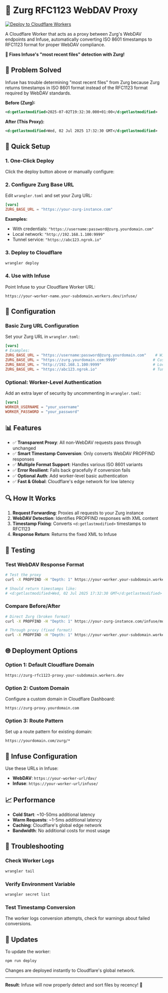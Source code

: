 # 🔧 Zurg RFC1123 WebDAV Proxy

[![Deploy to Cloudflare Workers](https://deploy.workers.cloudflare.com/button)](https://deploy.workers.cloudflare.com/?url=https://github.com/your-username/zurg-rfc1123-proxy)

A Cloudflare Worker that acts as a proxy between Zurg's WebDAV endpoints and Infuse, automatically converting ISO 8601 timestamps to RFC1123 format for proper WebDAV compliance.

**🎯 Fixes Infuse's "most recent files" detection with Zurg!**

## 🎯 Problem Solved

Infuse has trouble determining "most recent files" from Zurg because Zurg returns timestamps in ISO 8601 format instead of the RFC1123 format required by WebDAV standards.

**Before (Zurg):**
```xml
<d:getlastmodified>2025-07-02T19:32:30.000+01:00</d:getlastmodified>
```

**After (This Proxy):**
```xml
<d:getlastmodified>Wed, 02 Jul 2025 17:32:30 GMT</d:getlastmodified>
```

## 🚀 Quick Setup

### 1. One-Click Deploy

Click the deploy button above or manually configure:

### 2. Configure Zurg Base URL

Edit `wrangler.toml` and set your Zurg URL:

```toml
[vars]
ZURG_BASE_URL = "https://your-zurg-instance.com"
```

**Examples:**
- With credentials: `"https://username:password@zurg.yourdomain.com"`
- Local network: `"http://192.168.1.100:9999"`
- Tunnel service: `"https://abc123.ngrok.io"`

### 3. Deploy to Cloudflare

```bash
wrangler deploy
```

### 4. Use with Infuse

Point Infuse to your Cloudflare Worker URL:

```
https://your-worker-name.your-subdomain.workers.dev/infuse/
```

## 🔧 Configuration

### Basic Zurg URL Configuration

Set your Zurg URL in `wrangler.toml`:

```toml
[vars]
# Examples:
ZURG_BASE_URL = "https://username:password@zurg.yourdomain.com"    # With basic auth
ZURG_BASE_URL = "https://zurg.yourdomain.com:9999"                # Custom domain
ZURG_BASE_URL = "http://192.168.1.100:9999"                       # Local IP
ZURG_BASE_URL = "https://abc123.ngrok.io"                         # Tunnel
```

### Optional: Worker-Level Authentication

Add an extra layer of security by uncommenting in `wrangler.toml`:

```toml
[vars]
WORKER_USERNAME = "your_username"
WORKER_PASSWORD = "your_password"
```

## 📊 Features

- ✅ **Transparent Proxy**: All non-WebDAV requests pass through unchanged
- ✅ **Smart Timestamp Conversion**: Only converts WebDAV PROPFIND responses
- ✅ **Multiple Format Support**: Handles various ISO 8601 variants
- ✅ **Error Resilient**: Falls back gracefully if conversion fails
- ✅ **Optional Auth**: Add worker-level basic authentication
- ✅ **Fast & Global**: Cloudflare's edge network for low latency

## 🔍 How It Works

1. **Request Forwarding**: Proxies all requests to your Zurg instance
2. **WebDAV Detection**: Identifies PROPFIND responses with XML content
3. **Timestamp Fixing**: Converts `<d:getlastmodified>` timestamps to RFC1123
4. **Response Return**: Returns the fixed XML to Infuse

## 🧪 Testing

### Test WebDAV Response Format

```bash
# Test the proxy
curl -X PROPFIND -H "Depth: 1" https://your-worker.your-subdomain.workers.dev/infuse/movies/

# Should return timestamps like:
# <d:getlastmodified>Wed, 02 Jul 2025 17:32:30 GMT</d:getlastmodified>
```

### Compare Before/After

```bash
# Direct Zurg (broken format)
curl -X PROPFIND -H "Depth: 1" https://your-zurg-instance.com/infuse/movies/ | grep getlastmodified

# Through proxy (fixed format)  
curl -X PROPFIND -H "Depth: 1" https://your-worker.your-subdomain.workers.dev/infuse/movies/ | grep getlastmodified
```

## 🌐 Deployment Options

### Option 1: Default Cloudflare Domain
```
https://zurg-rfc1123-proxy.your-subdomain.workers.dev
```

### Option 2: Custom Domain
Configure a custom domain in Cloudflare Dashboard:
```
https://zurg-proxy.yourdomain.com
```

### Option 3: Route Pattern
Set up a route pattern for existing domain:
```
https://yourdomain.com/zurg/*
```

## 🔗 Infuse Configuration

Use these URLs in Infuse:

- **WebDAV**: `https://your-worker-url/dav/`
- **Infuse**: `https://your-worker-url/infuse/`

## 📈 Performance

- **Cold Start**: ~10-50ms additional latency
- **Warm Requests**: ~1-5ms additional latency  
- **Caching**: Cloudflare's global edge network
- **Bandwidth**: No additional costs for most usage

## 🐛 Troubleshooting

### Check Worker Logs
```bash
wrangler tail
```

### Verify Environment Variable
```bash
wrangler secret list
```

### Test Timestamp Conversion
The worker logs conversion attempts, check for warnings about failed conversions.

## 🔄 Updates

To update the worker:
```bash
npm run deploy
```

Changes are deployed instantly to Cloudflare's global network.

---

**Result**: Infuse will now properly detect and sort files by recency! 🎯